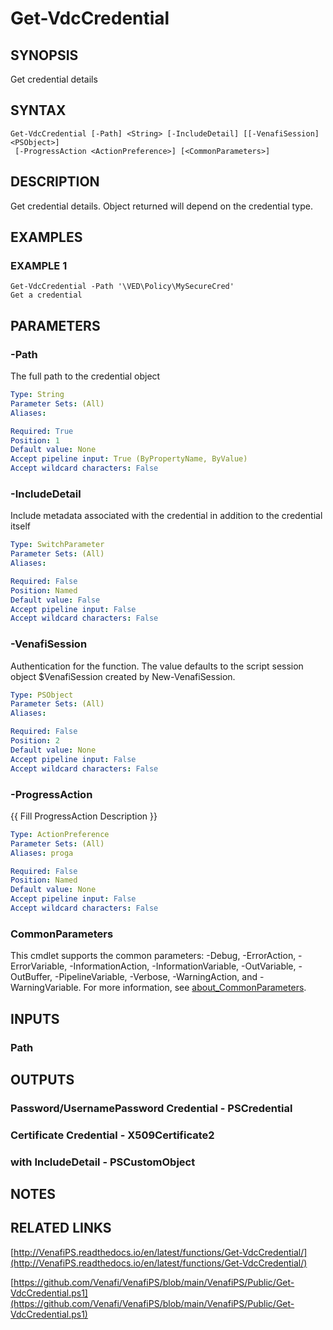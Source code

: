 # Get-VdcCredential

## SYNOPSIS
Get credential details

## SYNTAX

```
Get-VdcCredential [-Path] <String> [-IncludeDetail] [[-VenafiSession] <PSObject>]
 [-ProgressAction <ActionPreference>] [<CommonParameters>]
```

## DESCRIPTION
Get credential details.
Object returned will depend on the credential type.

## EXAMPLES

### EXAMPLE 1
```
Get-VdcCredential -Path '\VED\Policy\MySecureCred'
Get a credential
```

## PARAMETERS

### -Path
The full path to the credential object

```yaml
Type: String
Parameter Sets: (All)
Aliases:

Required: True
Position: 1
Default value: None
Accept pipeline input: True (ByPropertyName, ByValue)
Accept wildcard characters: False
```

### -IncludeDetail
Include metadata associated with the credential in addition to the credential itself

```yaml
Type: SwitchParameter
Parameter Sets: (All)
Aliases:

Required: False
Position: Named
Default value: False
Accept pipeline input: False
Accept wildcard characters: False
```

### -VenafiSession
Authentication for the function.
The value defaults to the script session object $VenafiSession created by New-VenafiSession.

```yaml
Type: PSObject
Parameter Sets: (All)
Aliases:

Required: False
Position: 2
Default value: None
Accept pipeline input: False
Accept wildcard characters: False
```

### -ProgressAction
{{ Fill ProgressAction Description }}

```yaml
Type: ActionPreference
Parameter Sets: (All)
Aliases: proga

Required: False
Position: Named
Default value: None
Accept pipeline input: False
Accept wildcard characters: False
```

### CommonParameters
This cmdlet supports the common parameters: -Debug, -ErrorAction, -ErrorVariable, -InformationAction, -InformationVariable, -OutVariable, -OutBuffer, -PipelineVariable, -Verbose, -WarningAction, and -WarningVariable. For more information, see [about_CommonParameters](http://go.microsoft.com/fwlink/?LinkID=113216).

## INPUTS

### Path
## OUTPUTS

### Password/UsernamePassword Credential - PSCredential
### Certificate Credential - X509Certificate2
### with IncludeDetail - PSCustomObject
## NOTES

## RELATED LINKS

[http://VenafiPS.readthedocs.io/en/latest/functions/Get-VdcCredential/](http://VenafiPS.readthedocs.io/en/latest/functions/Get-VdcCredential/)

[https://github.com/Venafi/VenafiPS/blob/main/VenafiPS/Public/Get-VdcCredential.ps1](https://github.com/Venafi/VenafiPS/blob/main/VenafiPS/Public/Get-VdcCredential.ps1)


